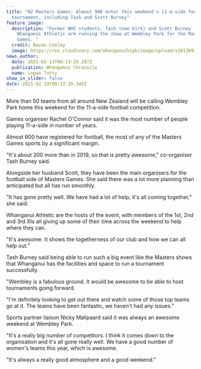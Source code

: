 ```yaml
---
title: "NZ Masters Games: Almost 900 enter this weekend's 11-a-side football
  tournament, including Tash and Scott Burney"
feature_image:
  description: "Former WHS students, Tash (nee Kirk) and Scott Burney from
    Whanganui Athletic are running the show at Wembley Park for the Masters
    Games. "
  credit: Bevan Conley
  image: https://res.cloudinary.com/whanganuihigh/image/upload/v1613693674/News/Tash_and_Scott_Burney._chron_13.2.21_photo_bevan_conley.jpg
news_author:
  date: 2021-02-13T00:13:20.287Z
  publication: Whanganui Chronicle
  name: Logan Tutty
show_in_slider: false
date: 2021-02-19T00:13:20.345Z
---
```

More than 50 teams from all around New Zealand will be calling Wembley Park home this weekend for the 11-a-side football competition.

Games organiser Rachel O'Connor said it was the most number of people playing 11-a-side in number of years.

Almost 900 have registered for football, the most of any of the Masters Games sports by a significant margin.

"It's about 200 more than in 2019, so that is pretty awesome," co-organiser Tash Burney said.

Alongside her husband Scott, they have been the main organisers for the football side of Masters Games. She said there was a lot more planning than anticipated but all has run smoothly.

"It has gone pretty well. We have had a lot of help, it's all coming together," she said.

Whanganui Athletic are the hosts of the event, with members of the 1st, 2nd and 3rd XIs all giving up some of their time across the weekend to help where they can.

"It's awesome. It shows the togetherness of our club and how we can all help out."

Tash Burney said being able to run such a big event like the Masters shows that Whanganui has the facilities and space to run a tournament successfully.

"Wembley is a fabulous ground. It would be awesome to be able to host tournaments going forward.

"I'm definitely looking to get out there and watch some of those top teams go at it. The teams have been fantastic, we haven't had any issues."

Sports partner liaison Nicky Malipaard said it was always an awesome weekend at Wembley Park.

"It's a really big number of competitors. I think it comes down to the organisation and it's all gone really well. We have a good number of women's teams this year, which is awesome.

"It's always a really good atmosphere and a good weekend."